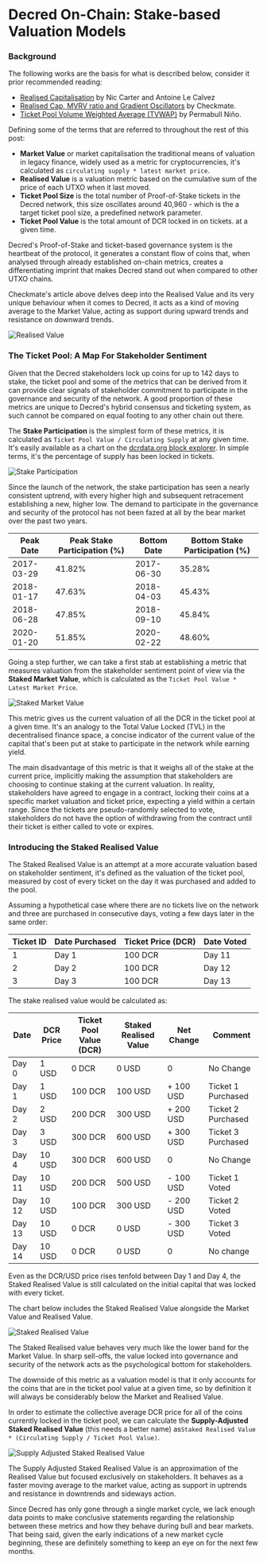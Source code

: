# Decred On-Chain: Stake-based Valuation Models

### Background

The following works are the basis for what is described below, consider it prior recommended reading:
* [Realised Capitalisation](https://coinmetrics.io/realized-capitalization/) by Nic Carter and Antoine Le Calvez
* [Realised Cap, MVRV ratio and Gradient Oscillators](https://medium.com/decred/decred-on-chain-realised-cap-mvrv-ratio-and-gradient-oscillators-a36ed2cc8182) by Checkmate.
*  [Ticket Pool Volume Weighted Average (TVWAP)](https://medium.com/@permabullnino/decred-on-chain-the-ticket-pool-vwap-d0a3d1c42a3) by Permabull Niño.

Defining some of the terms that are referred to throughout the rest of this post:

* **Market Value** or market capitalisation the traditional means of valuation in legacy finance, widely used as a metric for cryptocurrencies, it's calculated as `circulating supply * latest market price`.
* **Realised Value** is a valuation metric based on the cumulative sum of the price of each UTXO when it last moved.
 * **Ticket Pool Size** is the total number of Proof-of-Stake tickets in the Decred network, this size oscillates around 40,960 - which is the a target ticket pool size, a predefined network parameter.
* **Ticket Pool Value** is the total amount of DCR locked in on tickets. at a given time.

Decred's Proof-of-Stake and ticket-based governance system is the heartbeat of the protocol, it generates a constant flow of coins that, when analysed through already established on-chain metrics, creates a differentiating imprint that makes Decred stand out when compared to other UTXO chains.  


Checkmate's article above delves deep into the Realised Value and its very unique behaviour when it comes to Decred, it acts as a kind of moving average to the Market Value, acting as support during upward trends and resistance on downward trends.


![Realised Value](./1_RealisedCap.PNG)


### The Ticket Pool: A Map For Stakeholder Sentiment

Given that the Decred stakeholders lock up coins for up to 142 days to stake, the ticket pool and some of the metrics that can be derived from it can provide clear signals of stakeholder commitment to participate in the governance and security of the network. A good proportion of these metrics are unique to Decred's hybrid consensus and ticketing system, as such cannot be compared on equal footing to any other chain out there.

The **Stake Participation** is the simplest form of these metrics, it is calculated as `Ticket Pool Value / Circulating Supply` at any given time. It's easily available as a chart on the [dcrdata.org block explorer](https://explorer.dcrdata.org/charts?chart=stake-participation&zoom=ikd7pc00-khmn2tc0&bin=day&axis=time&visibility=true-false). In simple terms, it's the percentage of supply has been locked in tickets.

![Stake Participation](./3_StakedSupply.PNG)

Since the launch of the network, the stake participation has seen a nearly consistent uptrend, with every higher high and subsequent retracement establishing a new, higher low. The demand to participate in the governance and security of the protocol has not been fazed at all by the bear market over the past two years.


| Peak Date | Peak Stake Participation (%) | Bottom Date | Bottom Stake Participation (%) |
|--|--|--|--|
|2017-03-29|41.82%|2017-06-30|35.28%|
|2018-01-17|47.63%|2018-04-03|45.43%|
|2018-06-28|47.85%|2018-09-10|45.84%|
|2020-01-20|51.85%|2020-02-22|48.60%|

Going a step further, we can take a first stab at establishing a metric that measures valuation from the stakeholder sentiment point of view via the **Staked Market Value**, which is calculated as the `Ticket Pool Value * Latest Market Price`.

![Staked Market Value](./4_StakeValue.PNG)

This metric gives us the current valuation of all the DCR in the ticket pool at a given time. It's an analogy to the Total Value Locked (TVL) in the decentralised finance space, a concise indicator of the current value of the capital that's been put at stake to participate in the network while earning yield.

The main disadvantage of this metric is that it weighs all of the stake at the current price, implicitly making the assumption that stakeholders are choosing to continue staking at the current valuation. In reality, stakeholders have agreed to engage in a contract, locking their coins at a specific market valuation and ticket price, expecting a yield within a certain range. Since the tickets are pseudo-randomly selected to vote, stakeholders do not have the option of withdrawing from the contract until their ticket is either called to vote or expires.


### Introducing the Staked Realised Value

The Staked Realised Value is an attempt at a more accurate valuation based on stakeholder sentiment, it's defined as the valuation of the ticket pool, measured by cost of every ticket on the day it was purchased and added to the pool.

Assuming a hypothetical case where there are no tickets live on the network and three are purchased in consecutive days, voting a few days later in the same order:

| Ticket ID |Date Purchased  | Ticket Price (DCR)  |   Date Voted |
|--|--|--|--|
|1 |Day 1| 100 DCR | Day 11
|2 |Day 2 | 100 DCR | Day 12
|3 |Day 3 | 100 DCR | Day 13

The stake realised value would be calculated as:

 Date | DCR Price | Ticket Pool Value (DCR) | Staked Realised Value  | Net Change |  Comment
--|--|--|--|--|--|
Day 0 | 1 USD| 0 DCR |0 USD | 0 | No Change
Day 1 | 1 USD| 100 DCR |100 USD | + 100 USD| Ticket 1 Purchased
Day 2 | 2 USD| 200 DCR | 300 USD | + 200 USD | Ticket 2 Purchased
Day 3| 3 USD| 300 DCR | 600 USD | + 300 USD | Ticket 3 Purchased
Day 4| 10 USD| 300 DCR | 600 USD | 0 | No Change 
Day 11| 10 USD | 200 DCR | 500 USD | - 100 USD |  Ticket 1 Voted
Day 12| 10 USD | 100 DCR| 300 USD | - 200 USD | Ticket 2 Voted
Day 13 | 10 USD | 0 DCR | 0 USD | - 300 USD | Ticket 3 Voted
Day 14 | 10 USD | 0 DCR | 0 USD | 0 | No change

Even as the DCR/USD price rises tenfold between Day 1 and Day 4, the Staked Realised Value is still calculated on the initial capital that was locked with every ticket.

The chart below includes the Staked Realised Value alongside the Market Value and Realised Value.

![Staked Realised Value](./5_StakeRealisedValue.PNG)

The Staked Realised value behaves very much like the lower band for the Market Value. In sharp sell-offs, the value locked into governance and security of the network acts as the psychological bottom for stakeholders. 

The downside of this metric as a valuation model is that it only accounts for the coins that are in the ticket pool value at a given time, so by definition it will always be considerably below the Market and Realised Value. 

In order to estimate the collective average DCR price for all of the coins currently locked in the ticket pool, we can calculate the  **Supply-Adjusted Staked Realised Value** (this needs a better name) as`Staked Realised Value * (Circulating Supply / Ticket Pool Value)`. 
 
![Supply Adjusted Staked Realised Value](./6_SupAdjStakeReal.PNG)

The Supply Adjusted Staked Realised Value is an approximation of the Realised Value but focused exclusively on stakeholders. It behaves as a faster moving average to the market value, acting as support in uptrends and resistance in downtrends and sideways action.

Since Decred has only gone through a single market cycle, we lack enough data points to make conclusive statements regarding the relationship between these metrics and how they behave during bull and bear markets. That being said, given the early indications of a new market cycle beginning, these are definitely something to keep an eye on for the next few months.
<!--stackedit_data:
eyJoaXN0b3J5IjpbLTEzMjY1MTQ4NywtNTMzOTAxMzM1LC0xND
U2OTM3OTYxLC0yNzE5Njg1OTBdfQ==
-->
